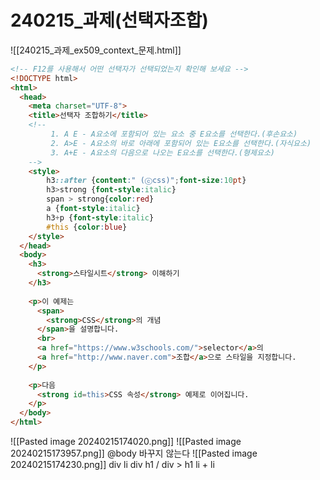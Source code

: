 # 240215_과제(선택자조합)
![[240215_과제_ex509_context_문제.html]]
```HTML
<!-- F12를 사용해서 어떤 선택자가 선택되었는지 확인해 보세요 -->
<!DOCTYPE html>
<html>  
  <head>  
    <meta charset="UTF-8">
    <title>선택자 조합하기</title>
    <!-- 
         1. A E - A요소에 포함되어 있는 요소 중 E요소를 선택한다.(후손요소)
         2. A>E - A요소의 바로 아래에 포함되어 있는 E요소를 선택한다.(자식요소)
         3. A+E - A요소의 다음으로 나오는 E요소를 선택한다.(형제요소) 
    -->
    <style>
    	h3::after {content:" (ⓒcss)";font-size:10pt}
    	h3>strong {font-style:italic}
    	span > strong{color:red}
	 	a {font-style:italic}
	 	h3+p {font-style:italic}
	 	#this {color:blue}
    </style>  
  </head>
  <body>
    <h3>
      <strong>스타일시트</strong> 이해하기
    </h3>  
   
    <p>이 예제는 
      <span>
        <strong>CSS</strong>의 개념  
      </span>을 설명합니다.
      <br>
      <a href="https://www.w3schools.com/">selector</a>의
      <a href="http://www.naver.com">조합</a>으로 스타일을 지정합니다.
    </p>      
   
    <p>다음 
      <strong id=this>CSS 속성</strong> 예제로 이어집니다.  
    </p>  
  </body>
</html>
```
![[Pasted image 20240215174020.png]]
![[Pasted image 20240215173957.png]]
@body 바꾸지 않는다
![[Pasted image 20240215174230.png]]
div li
div h1 / div > h1
li + li